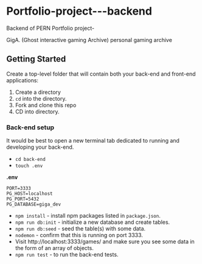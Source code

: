 # Portfolio-project---backend
Backend of PERN Portfolio project-  


GigA.  (Ghost interactive gaming Archive) personal gaming archive


## Getting Started

Create a top-level folder that will contain both your back-end and front-end applications:

1. Create a directory 
1. `cd` into the directory.
1. Fork and clone this repo
2. CD into directory.

### Back-end setup

It would be best to open a new terminal tab dedicated to running and developing your back-end.

- `cd back-end`
- `touch .env`

**.env**

```
PORT=3333
PG_HOST=localhost
PG_PORT=5432
PG_DATABASE=giga_dev
```

- `npm install` - install npm packages listed in `package.json`.
- `npm run db:init` - initialize a new database and create tables.
- `npm run db:seed` - seed the table(s) with some data.
- `nodemon` - confirm that this is running on port 3333.
- Visit http://localhost:3333/games/ and make sure you see some data in the form of an array of objects.
- `npm run test` - to run the back-end tests.
